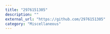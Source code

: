 ```yaml
---
title: "2976151305"
description: ""
external_url: "https://github.com/2976151305"
category: "Miscellaneous"
---
```

